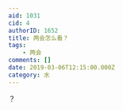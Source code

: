 ```yaml
---
aid: 1031
cid: 4
authorID: 1652
title: 两会怎么看？
tags:
    - 两会
comments: []
date: 2019-03-06T12:15:00.000Z
category: 水
---
```


？
